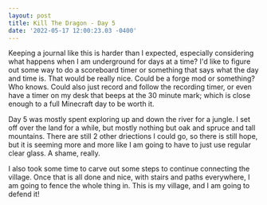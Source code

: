 ```yaml
--- 
layout: post 
title: Kill The Dragon - Day 5 
date: '2022-05-17 12:00:23.03 -0400' 
--- 
```

Keeping a journal like this is harder than I expected, especially considering what happens when I am underground 
for days at a time? I'd like to figure out some way to do a scoreboard timer or something that says what the day 
and time is. That would be really nice. Could be a forge mod or something? Who knows. Could also just record and 
follow the recording timer, or even have a timer on my desk that beeps at the 30 minute mark; which is close 
enough to a full Minecraft day to be worth it. 

Day 5 was mostly spent exploring up and down the river for a jungle. I set off over the land for a while, but 
mostly nothing but oak and spruce and tall mountains. There are still 2 other driections I could go, so there is 
still hope, but it is seeming more and more like I am going to have to just use regular clear glass. A shame, 
really. 

I also took some time to carve out some steps to continue connecting the village. Once that is all done and 
nice, with stairs and paths everywhere, I am going to fence the whole thing in. This is my village, and I am 
going to defend it!
